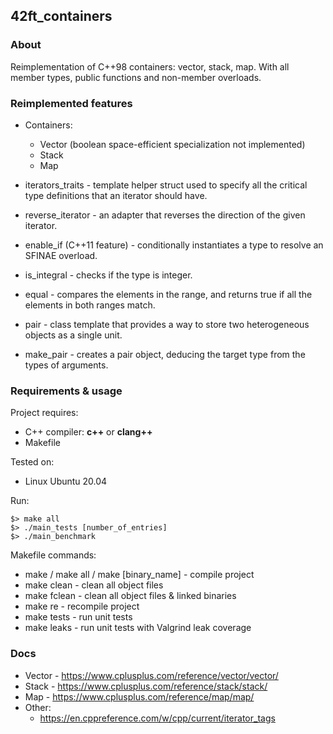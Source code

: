## 42ft_containers

### About

Reimplementation of C++98 containers: vector, stack, map. With all member types, public functions and non-member overloads.

### Reimplemented features

* Containers:
  * Vector (boolean space-efficient specialization not implemented)
  * Stack
  * Map


* iterators_traits - template helper struct used to specify all the critical type definitions that an iterator should have.
* reverse_iterator - an adapter that reverses the direction of the given iterator.
* enable_if (C++11 feature) - conditionally instantiates a type to resolve an SFINAE overload.
* is_integral - checks if the type is integer.
* equal - compares the elements in the range, and returns true if all the elements in both ranges match.
* pair - class template that provides a way to store two heterogeneous objects as a single unit.
* make_pair - creates a pair object, deducing the target type from the types of arguments.

### Requirements & usage
Project requires:
* C++ compiler: **c++** or **clang++**
* Makefile

Tested on:
* Linux Ubuntu 20.04

Run:
```
$> make all
$> ./main_tests [number_of_entries]
$> ./main_benchmark
```

Makefile commands:
* make / make all / make \[binary_name\] - compile project
* make clean - clean all object files
* make fclean - clean all object files & linked binaries
* make re - recompile project
* make tests - run unit tests
* make leaks - run unit tests with Valgrind leak coverage

### Docs

* Vector - https://www.cplusplus.com/reference/vector/vector/
* Stack - https://www.cplusplus.com/reference/stack/stack/
* Map - https://www.cplusplus.com/reference/map/map/
* Other:
  * https://en.cppreference.com/w/cpp/current/iterator_tags
